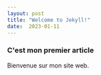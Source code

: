 ```yaml
---
layout: post
title: "Welcome to Jekyll!"
date:  2023-01-11
---
```


### C'est mon premier article ###
Bienvenue sur mon site web.
